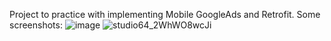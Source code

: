 Project to practice with implementing Mobile GoogleAds and Retrofit.
Some screenshots:
![image](https://github.com/user-attachments/assets/aa090000-7549-4300-bd2d-1715baea9b09)
![studio64_2WhWO8wcJi](https://github.com/user-attachments/assets/7d989511-a274-42c5-8021-fb5069023dc9)
